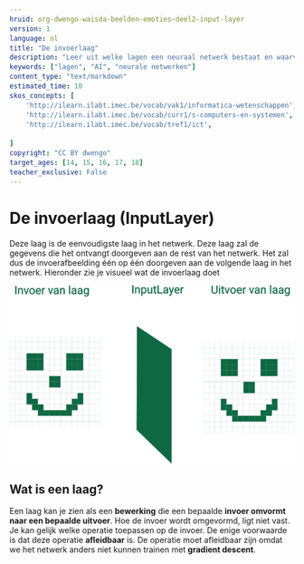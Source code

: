 ```yaml
---
hruid: org-dwengo-waisda-beelden-emoties-deel2-input-layer
version: 1
language: nl
title: "De invoerlaag"
description: "Leer uit welke lagen een neuraal netwerk bestaat en waarvoor deze lagen dienen."
keywords: ["lagen", "AI", "neurale netwerken"]
content_type: "text/markdown"
estimated_time: 10
skos_concepts: [
    'http://ilearn.ilabt.imec.be/vocab/vak1/informatica-wetenschappen', 
    'http://ilearn.ilabt.imec.be/vocab/curr1/s-computers-en-systemen',
    'http://ilearn.ilabt.imec.be/vocab/tref1/ict',

]
copyright: "CC BY dwengo"
target_ages: [14, 15, 16, 17, 18]
teacher_exclusive: False
---
```


# De invoerlaag (InputLayer)

Deze laag is de eenvoudigste laag in het netwerk. Deze laag zal de gegevens die het ontvangt doorgeven aan de rest van het netwerk. Het zal dus de invoerafbeelding één op één doorgeven aan de volgende laag in het netwerk. Hieronder zie je visueel wat de invoerlaag doet

![Afbeelding invoerlaag](img/invoerlaag.png)

<div class="dwengo-content sideinfo">
<h2 class="title">Wat is een laag?</h2>
<div class="content">
Een laag kan je zien als een <strong>bewerking</strong> die een bepaalde <strong>invoer omvormt naar een bepaalde uitvoer</strong>. Hoe de invoer wordt omgevormd, ligt niet vast. Je kan gelijk welke operatie toepassen op de invoer. De enige voorwaarde is dat deze operatie <strong>afleidbaar</strong> is. De operatie moet afleidbaar zijn omdat we het netwerk anders niet kunnen trainen met <strong>gradient descent</strong>.
</div>
</div>